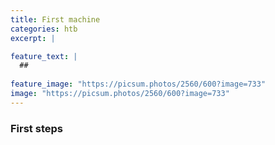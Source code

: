 ```yaml
---
title: First machine
categories: htb
excerpt: |

feature_text: |
  ## 
  
feature_image: "https://picsum.photos/2560/600?image=733"
image: "https://picsum.photos/2560/600?image=733"
---
```


### First steps
